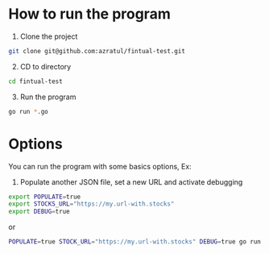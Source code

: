 # How to run the program

1. Clone the project


```bash
git clone git@github.com:azratul/fintual-test.git

```

2. CD to directory


```bash
cd fintual-test

```


3. Run the program


```bash
go run *.go

```

# Options

You can run the program with some basics options, Ex:

1. Populate another JSON file, set a new URL and activate debugging


```bash
export POPULATE=true
export STOCKS_URL="https://my.url-with.stocks"
export DEBUG=true
```


or


```bash
POPULATE=true STOCK_URL="https://my.url-with.stocks" DEBUG=true go run *.go
```

